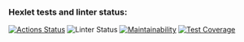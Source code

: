### Hexlet tests and linter status:
[![Actions Status](https://github.com/SellY0urS0ul/php-project-lvl2/workflows/hexlet-check/badge.svg)](https://github.com/SellY0urS0ul/php-project-lvl2/actions)
![Linter Status](https://github.com/SellY0urS0ul/php-project-lvl2/actions/workflows/github-actions.yml/badge.svg)
[![Maintainability](https://api.codeclimate.com/v1/badges/3235aa486867a055844c/maintainability)](https://codeclimate.com/github/SellY0urS0ul/php-project-lvl2/maintainability)
[![Test Coverage](https://api.codeclimate.com/v1/badges/3235aa486867a055844c/test_coverage)](https://codeclimate.com/github/SellY0urS0ul/php-project-lvl2/test_coverage)